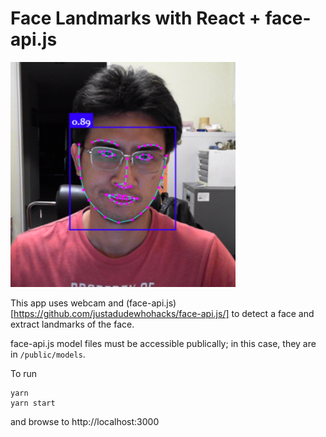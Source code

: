# Face Landmarks with React + face-api.js
<img src="https://github.com/mchayapol/face-api-react/blob/main/public/sample.png?raw=true" width="360" height="360">

This app uses webcam and (face-api.js)[https://github.com/justadudewhohacks/face-api.js/] to detect a face and extract landmarks of the face.

face-api.js model files must be accessible publically; in this case, they are in `/public/models`.

To run
```
yarn
yarn start
```
and browse to http://localhost:3000